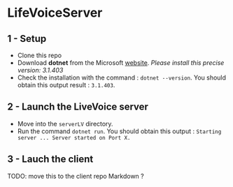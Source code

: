 # LifeVoiceServer

## 1 - Setup

- Clone this repo
- Download **dotnet** from the Microsoft [website](https://dotnet.microsoft.com/download).
*Please install this precise version: 3.1.403*
- Check the installation with the command : `dotnet --version`. You should obtain this output result : `3.1.403`.

## 2 - Launch the LiveVoice server

- Move into the `serverLV` directory.
- Run the command `dotnet run`. You should obtain this output :
`Starting server ... Server started on Port X.`

## 3 - Lauch the client

TODO: move this to the client repo Markdown ?



